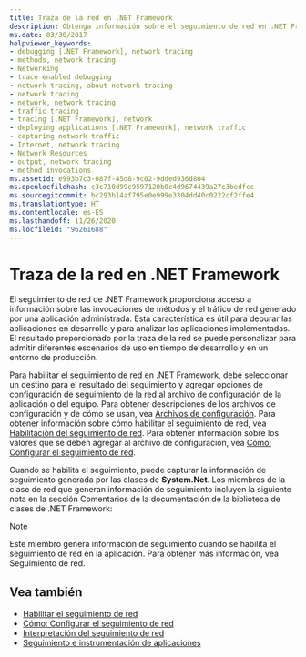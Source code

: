 ```yaml
---
title: Traza de la red en .NET Framework
description: Obtenga información sobre el seguimiento de red en .NET Framework, que proporciona información sobre las invocaciones de métodos y el tráfico de red de una aplicación administrada.
ms.date: 03/30/2017
helpviewer_keywords:
- debugging [.NET Framework], network tracing
- methods, network tracing
- Networking
- trace enabled debugging
- network tracing, about network tracing
- network tracing
- network, network tracing
- traffic tracing
- tracing [.NET Framework], network
- deploying applications [.NET Framework], network traffic
- capturing network traffic
- Internet, network tracing
- Network Resources
- output, network tracing
- method invocations
ms.assetid: e993b7c3-087f-45d8-9c02-9dded936d804
ms.openlocfilehash: c3c710d99c9597120b0c4d9674439a27c3bedfcc
ms.sourcegitcommit: bc293b14af795e0e999e3304dd40c0222cf2ffe4
ms.translationtype: HT
ms.contentlocale: es-ES
ms.lasthandoff: 11/26/2020
ms.locfileid: "96261688"
---
```

# <a name="network-tracing-in-the-net-framework"></a>Traza de la red en .NET Framework

El seguimiento de red de .NET Framework proporciona acceso a información sobre las invocaciones de métodos y el tráfico de red generado por una aplicación administrada. Esta característica es útil para depurar las aplicaciones en desarrollo y para analizar las aplicaciones implementadas. El resultado proporcionado por la traza de la red se puede personalizar para admitir diferentes escenarios de uso en tiempo de desarrollo y en un entorno de producción.  
  
 Para habilitar el seguimiento de red en .NET Framework, debe seleccionar un destino para el resultado del seguimiento y agregar opciones de configuración de seguimiento de la red al archivo de configuración de la aplicación o del equipo. Para obtener descripciones de los archivos de configuración y de cómo se usan, vea [Archivos de configuración](../configure-apps/index.md). Para obtener información sobre cómo habilitar el seguimiento de red, vea [Habilitación del seguimiento de red](enabling-network-tracing.md). Para obtener información sobre los valores que se deben agregar al archivo de configuración, vea [Cómo: Configurar el seguimiento de red](how-to-configure-network-tracing.md).  
  
 Cuando se habilita el seguimiento, puede capturar la información de seguimiento generada por las clases de **System.Net**. Los miembros de la clase de red que generan información de seguimiento incluyen la siguiente nota en la sección Comentarios de la documentación de la biblioteca de clases de .NET Framework:  
  
> [!NOTE]
> Este miembro genera información de seguimiento cuando se habilita el seguimiento de red en la aplicación. Para obtener más información, vea Seguimiento de red.  
  
## <a name="see-also"></a>Vea también

- [Habilitar el seguimiento de red](enabling-network-tracing.md)
- [Cómo: Configurar el seguimiento de red](how-to-configure-network-tracing.md)
- [Interpretación del seguimiento de red](interpreting-network-tracing.md)
- [Seguimiento e instrumentación de aplicaciones](../debug-trace-profile/tracing-and-instrumenting-applications.md)
